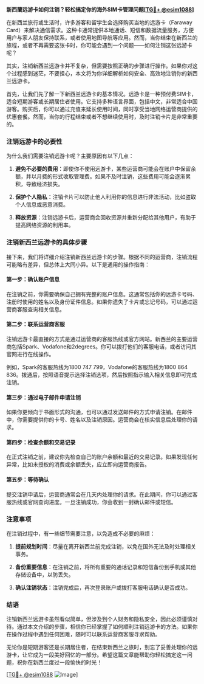 **新西蘭远游卡如何注销？轻松搞定你的海外SIM卡管理问题[[TG💪+ @esim1088](https://t.me/s/esim1088)]**

在新西兰旅行或生活时，许多游客和留学生会选择购买当地的远游卡（Faraway Card）来解决通信需求。这种卡通常提供本地通话、短信和数据流量服务，方便用户与家人朋友保持联系，或者使用地图导航等应用。然而，当你结束在新西兰的旅程，或者不再需要这张卡时，你可能会遇到一个问题——如何注销这张远游卡呢？

其实，注销新西兰远游卡并不复杂，但需要按照正确的步骤进行操作。如果你对这个过程感到迷茫，不要担心，本文将为你详细解析如何安全、高效地注销你的新西兰远游卡。

首先，让我们先了解一下新西兰远游卡的基本情况。远游卡是一种预付费SIM卡，适合短期游客或长期居住者使用。它支持多种语言界面，包括中文，非常适合中国游客。购买后，你可以通过充值来延长使用时间，同时享受当地网络运营商提供的优惠套餐。然而，当你的行程结束或者不想继续使用时，及时注销卡片是非常重要的。

### 注销远游卡的必要性

为什么我们需要注销远游卡呢？主要原因有以下几点：

1. **避免不必要的费用**：即使你不使用远游卡，某些运营商可能会在账户中保留余额，并以月费的形式收取管理费。如果不及时注销，这些费用可能会逐渐累积，导致经济损失。
   
2. **保护个人隐私**：注销卡片可以防止他人利用你的信息进行非法活动，比如盗取个人信息或恶意消费。

3. **释放资源**：注销远游卡后，运营商会回收资源并重新分配给其他用户，有助于提高网络资源的利用率。

### 注销新西兰远游卡的具体步骤

接下来，我们将详细介绍注销新西兰远游卡的步骤。根据不同的运营商，注销流程可能略有差异，但总体上大同小异。以下是通用的操作指南：

#### 第一步：确认账户信息

在注销之前，你需要确保自己拥有完整的账户信息。这通常包括你的远游卡号码、注册时使用的姓名以及身份证件信息。如果你遗失了卡片或忘记号码，可以通过运营商客服查询相关信息。

#### 第二步：联系运营商客服

注销远游卡最直接的方式是通过运营商的客服热线或官方网站。新西兰的主要运营商包括Spark、Vodafone和2degrees。你可以拨打他们的客服电话，或者访问其官网进行在线操作。

例如，Spark的客服热线为1800 747 799，Vodafone的客服热线为1800 864 836。拨通后，按照语音提示选择注销选项，然后按照指示输入相关信息即可完成注销。

#### 第三步：通过电子邮件申请注销

如果你更倾向于书面形式的沟通，也可以通过发送邮件的方式申请注销。在邮件中，你需要提供你的卡号、姓名以及注销原因。运营商会在核实信息后处理你的请求。

#### 第四步：检查余额和交易记录

在正式注销之前，建议你先检查自己的账户余额和最近的交易记录。如果发现任何异常，比如未授权的消费或余额丢失，应立即向运营商报告。

#### 第五步：等待确认

提交注销申请后，运营商通常会在几天内处理你的请求。在此期间，你可以通过客服热线或官网查询进度。一旦注销成功，你会收到一封确认邮件或短信。

### 注意事项

在注销过程中，有一些细节需要注意，以免造成不必要的麻烦：

1. **提前规划时间**：尽量在离开新西兰前完成注销，以免在国外无法及时处理相关事务。

2. **备份重要信息**：在注销之前，将所有重要的通话记录和短信备份到手机或其他存储设备中，以防丢失。

3. **确认注销状态**：注销完成后，再次登录账户或拨打客服电话确认是否成功。

### 结语

注销新西兰远游卡虽然看似简单，但涉及到个人财务和隐私安全，因此必须谨慎对待。通过本文介绍的步骤，相信你已经掌握了如何顺利注销远游卡的方法。如果你在操作过程中遇到任何困难，随时可以联系运营商客服寻求帮助。

无论你是短期游客还是长期居住者，在结束新西兰之旅时，别忘了妥善处理你的远游卡，让它成为一段美好回忆的一部分。希望这篇文章能帮助你轻松搞定这一问题，祝你在新西兰度过一段愉快的时光！

[[TG💪+ @esim1088](https://t.me/s/esim1088) ![Image](https://i.postimg.cc/4NQfJmqS/Snipaste-2025-05-13-00-14-12.png)]